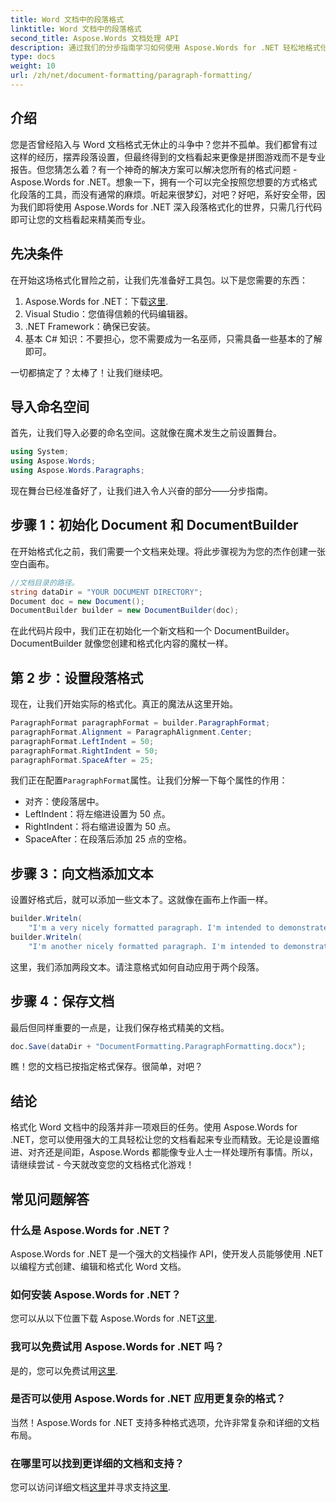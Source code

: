 ```yaml
---
title: Word 文档中的段落格式
linktitle: Word 文档中的段落格式
second_title: Aspose.Words 文档处理 API
description: 通过我们的分步指南学习如何使用 Aspose.Words for .NET 轻松地格式化 Word 文档中的段落。
type: docs
weight: 10
url: /zh/net/document-formatting/paragraph-formatting/
---
```

## 介绍

您是否曾经陷入与 Word 文档格式无休止的斗争中？您并不孤单。我们都曾有过这样的经历，摆弄段落设置，但最终得到的文档看起来更像是拼图游戏而不是专业报告。但您猜怎么着？有一个神奇的解决方案可以解决您所有的格式问题 - Aspose.Words for .NET。想象一下，拥有一个可以完全按照您想要的方式格式化段落的工具，而没有通常的麻烦。听起来很梦幻，对吧？好吧，系好安全带，因为我们即将使用 Aspose.Words for .NET 深入段落格式化的世界，只需几行代码即可让您的文档看起来精美而专业。

## 先决条件

在开始这场格式化冒险之前，让我们先准备好工具包。以下是您需要的东西：

1.  Aspose.Words for .NET：下载[这里](https://releases.aspose.com/words/net/).
2. Visual Studio：您值得信赖的代码编辑器。
3. .NET Framework：确保已安装。
4. 基本 C# 知识：不要担心，您不需要成为一名巫师，只需具备一些基本的了解即可。

一切都搞定了？太棒了！让我们继续吧。

## 导入命名空间

首先，让我们导入必要的命名空间。这就像在魔术发生之前设置舞台。

```csharp
using System;
using Aspose.Words;
using Aspose.Words.Paragraphs;
```

现在舞台已经准备好了，让我们进入令人兴奋的部分——分步指南。

## 步骤 1：初始化 Document 和 DocumentBuilder

在开始格式化之前，我们需要一个文档来处理。将此步骤视为为您的杰作创建一张空白画布。

```csharp
//文档目录的路径。
string dataDir = "YOUR DOCUMENT DIRECTORY";
Document doc = new Document();
DocumentBuilder builder = new DocumentBuilder(doc);
```

在此代码片段中，我们正在初始化一个新文档和一个 DocumentBuilder。DocumentBuilder 就像您创建和格式化内容的魔杖一样。

## 第 2 步：设置段落格式

现在，让我们开始实际的格式化。真正的魔法从这里开始。

```csharp
ParagraphFormat paragraphFormat = builder.ParagraphFormat;
paragraphFormat.Alignment = ParagraphAlignment.Center;
paragraphFormat.LeftIndent = 50;
paragraphFormat.RightIndent = 50;
paragraphFormat.SpaceAfter = 25;
```

我们正在配置`ParagraphFormat`属性。让我们分解一下每个属性的作用：
- 对齐：使段落居中。
- LeftIndent：将左缩进设置为 50 点。
- RightIndent：将右缩进设置为 50 点。
- SpaceAfter：在段落后添加 25 点的空格。

## 步骤 3：向文档添加文本

设置好格式后，就可以添加一些文本了。这就像在画布上作画一样。

```csharp
builder.Writeln(
    "I'm a very nicely formatted paragraph. I'm intended to demonstrate how the left and right indents affect word wrapping.");
builder.Writeln(
    "I'm another nicely formatted paragraph. I'm intended to demonstrate how the space after the paragraph looks like.");
```

这里，我们添加两段文本。请注意格式如何自动应用于两个段落。

## 步骤 4：保存文档

最后但同样重要的一点是，让我们保存格式精美的文档。

```csharp
doc.Save(dataDir + "DocumentFormatting.ParagraphFormatting.docx");
```

瞧！您的文档已按指定格式保存。很简单，对吧？

## 结论

格式化 Word 文档中的段落并非一项艰巨的任务。使用 Aspose.Words for .NET，您可以使用强大的工具轻松让您的文档看起来专业而精致。无论是设置缩进、对齐还是间距，Aspose.Words 都能像专业人士一样处理所有事情。所以，请继续尝试 - 今天就改变您的文档格式化游戏！

## 常见问题解答

### 什么是 Aspose.Words for .NET？
Aspose.Words for .NET 是一个强大的文档操作 API，使开发人员能够使用 .NET 以编程方式创建、编辑和格式化 Word 文档。

### 如何安装 Aspose.Words for .NET？
您可以从以下位置下载 Aspose.Words for .NET[这里](https://releases.aspose.com/words/net/).

### 我可以免费试用 Aspose.Words for .NET 吗？
是的，您可以免费试用[这里](https://releases.aspose.com/).

### 是否可以使用 Aspose.Words for .NET 应用更复杂的格式？
当然！Aspose.Words for .NET 支持多种格式选项，允许非常复杂和详细的文档布局。

### 在哪里可以找到更详细的文档和支持？
您可以访问详细文档[这里](https://reference.aspose.com/words/net/)并寻求支持[这里](https://forum.aspose.com/c/words/8).